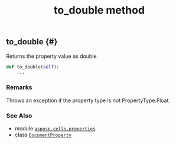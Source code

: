 ﻿---
title: to_double method
second_title: Aspose.Cells for Python via .NET API References
description: 
type: docs
weight: 40
url: /aspose.cells.properties/documentproperty/to_double/
is_root: false
---

## to_double {#}

Returns the property value as double.



```python
def to_double(self):
    ...
```


### Remarks

Throws an exception if the property type is not PropertyType.Float.


### See Also
* module [`aspose.cells.properties`](../../)
* class [`DocumentProperty`](/cells/python-net/aspose.cells.properties/documentproperty)
